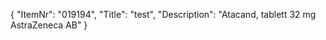 {
  "ItemNr": "019194",
  "Title": "test",
  "Description": "Atacand, tablett 32 mg AstraZeneca AB"
}